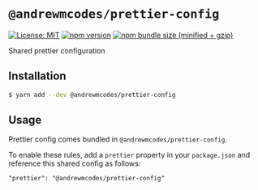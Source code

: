 # `@andrewmcodes/prettier-config`

[![License: MIT](https://img.shields.io/badge/License-MIT-green.svg)](../../LICENSE.md) [![npm version](https://badge.fury.io/js/%40andrewmcodes%2Fprettier-config.svg)](https://badge.fury.io/js/%40andrewmcodes%2Fprettier-config.svg)  [![npm bundle size (minified + gzip)](https://img.shields.io/bundlephobia/minzip/@andrewmcodes/prettier-config.svg)](https://img.shields.io/bundlephobia/minzip/@andrewmcodes/prettier-config.svg)

Shared prettier configuration

## Installation

```bash
$ yarn add --dev @andrewmcodes/prettier-config
```

## Usage

Prettier config comes bundled in `@andrewmcodes/prettier-config`.

To enable these rules, add a `prettier` property in your `package.json` and reference this shared config as follows:

```
"prettier": "@andrewmcodes/prettier-config"
```
